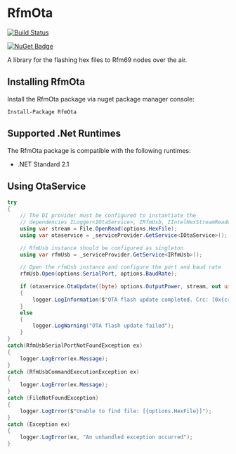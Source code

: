 # RfmOta

[![Build Status](https://dev.azure.com/DerekGn/GitHub/_apis/build/status/DerekGn.RfmOta?branchName=main)](https://dev.azure.com/DerekGn/GitHub/_build/latest?definitionId=6&branchName=main)

[![NuGet Badge](https://buildstats.info/nuget/RfmOta)](https://www.nuget.org/packages/RfmOta/)

A library for the flashing hex files to Rfm69 nodes over the air.

## Installing RfmOta

Install the RfmOta package via nuget package manager console:

```
Install-Package RfmOta
```

## Supported .Net Runtimes

The RfmOta package is compatible with the following runtimes:

* .NET Standard 2.1

## Using OtaService

``` csharp
try
{
    // The DI provider must be configured to instantiate the 
    // dependencies ILogger<IOtaService>, IRfmUsb, IIntelHexStreamReaderFactory
    using var stream = File.OpenRead(options.HexFile);
    using var otaservice = _serviceProvider.GetService<IOtaService>();

    // RfmUsb instance should be configured as singleton
    using var rfmUsb = _serviceProvider.GetService<IRfmUsb>();

    // Open the rfmUsb instance and configure the port and baud rate
    rfmUsb.Open(options.SerialPort, options.BaudRate);

    if (otaservice.OtaUpdate((byte) options.OutputPower, stream, out uint crc))
    {
        logger.LogInformation($"OTA flash update completed. Crc: [0x{crc:X}]");
    }
    else
    {
        logger.LogWarning("OTA flash update failed");
    }
}
catch(RfmUsbSerialPortNotFoundException ex)
{
    logger.LogError(ex.Message);
}
catch (RfmUsbCommandExecutionException ex)
{
    logger.LogError(ex.Message);
}
catch (FileNotFoundException)
{
    logger.LogError($"Unable to find file: [{options.HexFile}]");
}
catch (Exception ex)
{
    logger.LogError(ex, "An unhandled exception occurred");
}
```
